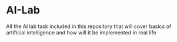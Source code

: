 # AI-Lab
All the AI lab task included in this repository that will cover basics of artificial intelligence and how will it be implemented in real life
